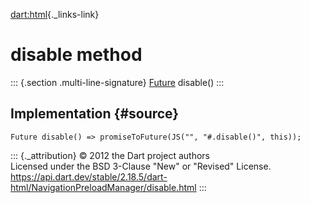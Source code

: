 [dart:html](../../dart-html/dart-html-library){._links-link}

disable method
==============

::: {.section .multi-line-signature}
[Future](../../dart-async/future-class) disable()
:::

Implementation {#source}
--------------

``` {.language-dart data-language="dart"}
Future disable() => promiseToFuture(JS("", "#.disable()", this));
```

::: {._attribution}
© 2012 the Dart project authors\
Licensed under the BSD 3-Clause \"New\" or \"Revised\" License.\
<https://api.dart.dev/stable/2.18.5/dart-html/NavigationPreloadManager/disable.html>
:::
